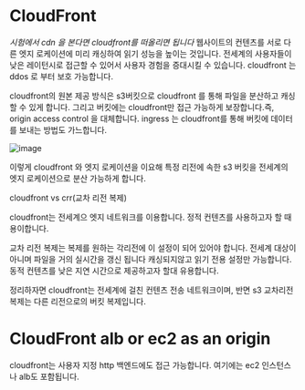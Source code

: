 # CloudFront

*시험에서 cdn 을 본다면 cloudfront를 떠올리면 됩니다*
웹사이트의 컨텐츠를 서로 다른 엣지 로케이션에 미리 캐싱하여 읽기 성능을 높이는 것입니다. 
전세계의 사용자들이 낮은 레이턴시로 접근할 수 있어서 사용자 경험을 증대시킬 수 있습니다. 
cloudfront 는 ddos 로 부터 보호 가능합니다. 

cloudfront의 원본 제공 방식은 s3버킷으로 cloudfront 를 통해 파일을 분산하고 캐싱할 수 있게 합니다. 
그리고 버킷에는 cloudfront만 접근 가능하게 보장합니다.즉, origin access control 을 대체합니다. 
ingress 는 cloudfront를 통해 버킷에 데이터를 보내는 방법도 가느합니다. 

![image](https://github.com/InHeeS/Certified-AWS/assets/105423951/4b328a1f-49b9-4832-929c-11bc415f427c)

이렇게 cloudfront 와 엣지 로케이션을 이요해 특정 리전에 속한 s3 버킷을 전세계의 엣지 로케이션으로 분산 가능하게 합니다. 

cloudfront vs crr(교차 리전 복제)

cloudfront는 전세계으 엣지 네트워크를 이용합니다. 정적 컨텐츠를 사용하고자 할 때 용이합니다. 

교차 리전 복제는 복제를 원하는 각리전에 이 설정이 되어 있어야 합니다. 전세계 대상이아니며 파일을 거의 실시간을 갱신 됩니다 캐싱되지않고 읽기 전용 설정만 가능합니다. 동적 컨텐츠를 낮은 지연 시간으로 제공하고자 할대 유용합니다. 

정리하자면 cloudfront는 전세계에 걸친 컨텐츠 전송 네트워크이며, 반면 s3 교차리전 복제는 다른 리전으로의 버킷 복제입니다. 

# CloudFront alb or ec2 as an origin

cloudfront는 사용자 지정 http 백엔드에도 접근 가능합니다. 여기에는 ec2 인스턴스나 alb도 포함됩니다. 
